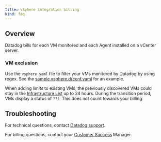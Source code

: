 ```yaml
---
title: vSphere integration billing
kind: faq
---
```


## Overview

Datadog bills for each VM monitored and each Agent installed on a vCenter server.

### VM exclusion

Use the `vsphere.yaml` file to filter your VMs monitored by Datadog by using regex. See the [sample vsphere.d/conf.yaml][1] for an example. 

When adding limits to existing VMs, the previously discovered VMs could stay in the [Infrastructure List][2] up to 24 hours. During the transition period, VMs display a status of `???`. This does not count towards your billing.

## Troubleshooting
For technical questions, contact [Datadog support][3].

For billing questions, contact your [Customer Success][4] Manager.

[1]: https://github.com/DataDog/integrations-core/blob/master/vsphere/datadog_checks/vsphere/data/conf.yaml.example
[2]: /graphing/infrastructure
[3]: /help
[4]: mailto:success@datadoghq.com
